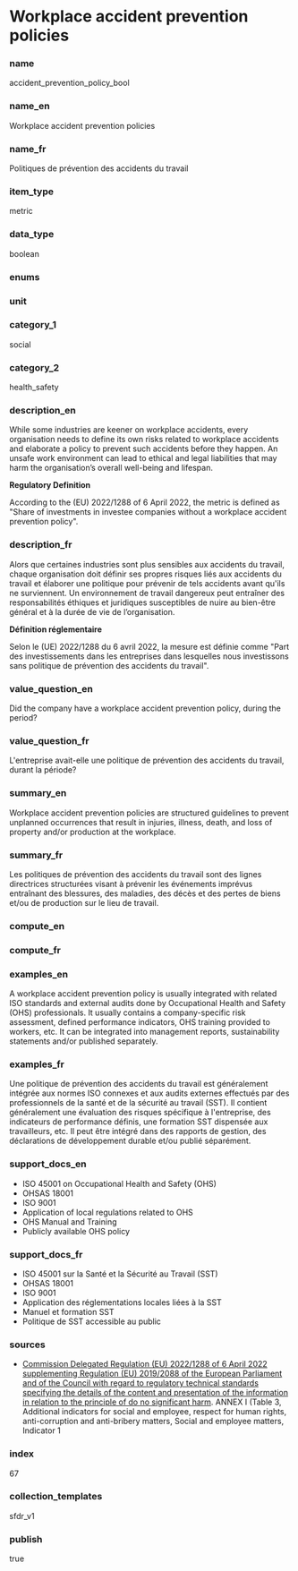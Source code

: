 # Workplace accident prevention policies

### name

accident_prevention_policy_bool

### name_en

Workplace accident prevention policies

### name_fr

Politiques de prévention des accidents du travail

### item_type

metric

### data_type

boolean

### enums



### unit



### category_1

social

### category_2

health_safety

### description_en

While some industries are keener on workplace accidents, every organisation needs to define its own
risks related to workplace accidents and elaborate a policy to prevent such accidents before they
happen. An unsafe work environment can lead to ethical and legal liabilities that may harm the
organisation’s overall well-being and lifespan.

**Regulatory Definition**

According to the (EU) 2022/1288 of 6 April 2022, the metric is defined as "Share of investments in
investee companies without a workplace accident prevention policy".


### description_fr

Alors que certaines industries sont plus sensibles aux accidents du travail, chaque organisation
doit définir ses propres risques liés aux accidents du travail et élaborer une politique pour
prévenir de tels accidents avant qu'ils ne surviennent. Un environnement de travail dangereux peut
entraîner des responsabilités éthiques et juridiques susceptibles de nuire au bien-être général
et à la durée de vie de l’organisation.

**Définition réglementaire**

Selon le (UE) 2022/1288 du 6 avril 2022, la mesure est définie comme "Part des investissements
dans les entreprises dans lesquelles nous investissons sans politique de prévention des accidents
du travail".

### value_question_en

Did the company have a workplace accident prevention policy, during the period?

### value_question_fr


L'entreprise avait-elle une politique de prévention des accidents du travail, durant la période?

### summary_en

Workplace accident prevention policies are structured guidelines to prevent unplanned occurrences that result in injuries, illness, death, and loss of property and/or production at the workplace.

### summary_fr

Les politiques de prévention des accidents du travail sont des lignes directrices structurées visant à prévenir les événements imprévus entraînant des blessures, des maladies, des décès et des pertes de biens et/ou de production sur le lieu de travail.

### compute_en



### compute_fr



### examples_en

A workplace accident prevention policy is usually integrated with related ISO standards and external audits done by Occupational Health and Safety (OHS)  professionals. It usually contains a company-specific risk assessment, defined performance indicators, OHS training provided to workers, etc. It can be integrated into management reports, sustainability statements and/or published separately.

### examples_fr

Une politique de prévention des accidents du travail est généralement intégrée aux normes ISO connexes et aux audits externes effectués par des professionnels de la santé et de la sécurité au travail (SST). Il contient généralement une évaluation des risques spécifique à l'entreprise, des indicateurs de performance définis, une formation SST dispensée aux travailleurs, etc. Il peut être intégré dans des rapports de gestion, des déclarations de développement durable et/ou publié séparément.

### support_docs_en

- ISO 45001 on Occupational Health and Safety (OHS)
- OHSAS 18001
- ISO 9001
- Application of local regulations related to OHS
- OHS Manual and Training
- Publicly available OHS policy


### support_docs_fr

- ISO 45001 sur la Santé et la Sécurité au Travail (SST)
- OHSAS 18001
- ISO 9001
- Application des réglementations locales liées à la SST
- Manuel et formation SST
- Politique de SST accessible au public

### sources

- [Commission Delegated Regulation (EU) 2022/1288 of 6 April 2022 supplementing Regulation (EU)
2019/2088 of the European Parliament and of the Council with regard to regulatory technical
standards specifying the details of the content and presentation of the information in relation
to the principle of do no significant harm](https://eur-lex.europa.eu/eli/reg_del/2022/1288/oj).
ANNEX I (Table 3, Additional indicators for social and employee, respect for human rights,
anti-corruption and anti-bribery matters, Social and employee matters, Indicator 1
            
### index

67

### collection_templates

sfdr_v1

### publish

true
